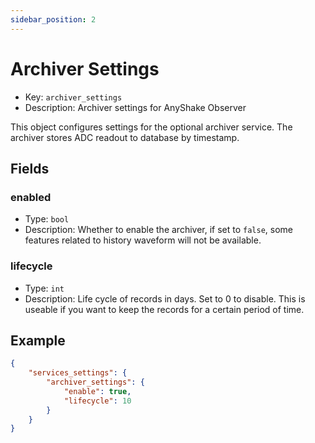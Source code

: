 ```yaml
---
sidebar_position: 2
---
```


# Archiver Settings

 - Key: `archiver_settings`
 - Description: Archiver settings for AnyShake Observer

This object configures settings for the optional archiver service. The archiver stores ADC readout to database by timestamp.

## Fields

### enabled

 - Type: `bool`
 - Description: Whether to enable the archiver, if set to `false`, some features related to history waveform will not be available.

### lifecycle

 - Type: `int`
 - Description: Life cycle of records in days. Set to 0 to disable. This is useable if you want to keep the records for a certain period of time.

## Example

```json
{
    "services_settings": {
        "archiver_settings": {
            "enable": true,
            "lifecycle": 10
        }
    }
}
```
